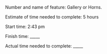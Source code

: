 Number and name of feature: Gallery or Horns.

Estimate of time needed to complete: 5 hours

Start time: 2:43 pm

Finish time: _____

Actual time needed to complete: _____